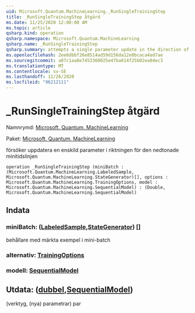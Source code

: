 ```yaml
---
uid: Microsoft.Quantum.MachineLearning._RunSingleTrainingStep
title: _RunSingleTrainingStep åtgärd
ms.date: 11/25/2020 12:00:00 AM
ms.topic: article
qsharp.kind: operation
qsharp.namespace: Microsoft.Quantum.MachineLearning
qsharp.name: _RunSingleTrainingStep
qsharp.summary: attempts a single parameter update in the direction of mini batch gradient
ms.openlocfilehash: 2ee6dbbf26e8514ad59d156da12e0bcaca4ad7ae
ms.sourcegitcommit: a87c1aa8e7453360025e47ba614f25b02ea84ec3
ms.translationtype: MT
ms.contentlocale: sv-SE
ms.lasthandoff: 11/26/2020
ms.locfileid: "96212111"
---
```

# <a name="_runsingletrainingstep-operation"></a>_RunSingleTrainingStep åtgärd

Namnrymd: [Microsoft. Quantum. MachineLearning](xref:Microsoft.Quantum.MachineLearning)

Paket: [Microsoft. Quantum. MachineLearning](https://nuget.org/packages/Microsoft.Quantum.MachineLearning)


försöker uppdatera en enskild parameter i riktningen för den nedtonade minitidslinjen

```qsharp
operation _RunSingleTrainingStep (miniBatch : (Microsoft.Quantum.MachineLearning.LabeledSample, Microsoft.Quantum.MachineLearning.StateGenerator)[], options : Microsoft.Quantum.MachineLearning.TrainingOptions, model : Microsoft.Quantum.MachineLearning.SequentialModel) : (Double, Microsoft.Quantum.MachineLearning.SequentialModel)
```


## <a name="input"></a>Indata

### <a name="minibatch--labeledsamplestategenerator"></a>miniBatch: ([LabeledSample](xref:Microsoft.Quantum.MachineLearning.LabeledSample),[StateGenerator](xref:Microsoft.Quantum.MachineLearning.StateGenerator)) []

behållare med märkta exempel i mini-batch


### <a name="options--trainingoptions"></a>alternativ: [TrainingOptions](xref:Microsoft.Quantum.MachineLearning.TrainingOptions)




### <a name="model--sequentialmodel"></a>modell: [SequentialModel](xref:Microsoft.Quantum.MachineLearning.SequentialModel)





## <a name="output--doublesequentialmodel"></a>Utdata: ([dubbel](xref:microsoft.quantum.lang-ref.double),[SequentialModel](xref:Microsoft.Quantum.MachineLearning.SequentialModel))

(verktyg, (nya) parametrar) par
